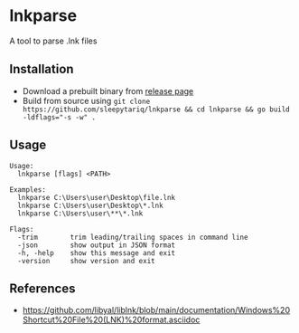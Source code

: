 # lnkparse

A tool to parse .lnk files

## Installation

- Download a prebuilt binary from [release page](https://github.com/sleepytariq/lnkparse/releases/latest)
- Build from source using `git clone https://github.com/sleepytariq/lnkparse && cd lnkparse && go build -ldflags="-s -w" .`

## Usage

```console
Usage:
  lnkparse [flags] <PATH>

Examples:
  lnkparse C:\Users\user\Desktop\file.lnk
  lnkparse C:\Users\user\Desktop\*.lnk
  lnkparse C:\Users\user\**\*.lnk

Flags:
  -trim        trim leading/trailing spaces in command line
  -json        show output in JSON format
  -h, -help    show this message and exit
  -version     show version and exit
```

## References

- https://github.com/libyal/liblnk/blob/main/documentation/Windows%20Shortcut%20File%20(LNK)%20format.asciidoc
